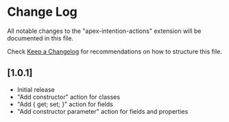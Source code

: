 # Change Log

All notable changes to the "apex-intention-actions" extension will be documented in this file.

Check [Keep a Changelog](http://keepachangelog.com/) for recommendations on how to structure this file.

## [1.0.1]

- Initial release
- "Add constructor" action for classes
- "Add { get; set; }" action for fields
- "Add constructor parameter" action for fields and properties
